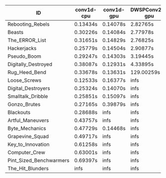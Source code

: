 |ID|conv1d-cpu|conv1d-gpu|DWSPConv2D-gpu|gemm-gpu|avg|
|-|-|-|-|-|-|
|Rebooting_Rebels|0.13434s|0.14078s|2.82765s|1.65818s|1.19024s|
|Beasts|0.30226s|0.14084s|2.77978s|1.84754s|1.26760s|
|The_ERROR_List|0.31651s|0.14829s|2.76825s|1.85955s|1.27315s|
|Hackerjacks|0.25779s|0.14504s|2.90877s|1.85713s|1.29218s|
|Pseudo_Boom|0.29247s|0.14303s|3.19445s|1.93710s|1.39176s|
|Digitally_Destroyed|0.38087s|0.12931s|4.33895s|2.38314s|1.80807s|
|Rug_Heed_Bend|0.33678s|0.13631s|129.00259s|4.32943s|33.45128s|
|Loose_Screws|0.12533s|0.16377s|infs|1.85195s|infs|
|Digital_Destroyers|0.25324s|0.14070s|infs|1.91729s|infs|
|Smalltalk_Dribble|0.25851s|0.15097s|infs|1.86138s|infs|
|Gonzo_Brutes|0.27165s|0.39879s|infs|4.39592s|infs|
|Blackouts|0.28688s|infs|infs|1.68181s|infs|
|Artful_Maneuvers|0.43757s|infs|infs|4.38283s|infs|
|Byte_Mechanics|0.47729s|0.14468s|infs|4.34021s|infs|
|Grapevine_Squad|0.49717s|infs|infs|4.40205s|infs|
|Key_to_Innovation|0.61258s|infs|infs|4.39004s|infs|
|Computer_Crew|0.63001s|infs|infs|4.37572s|infs|
|Pint_Sized_Benchwarmers|0.69397s|infs|infs|4.39340s|infs|
|The_Hit_Blunders|infs|infs|infs|4.49445s|infs|
